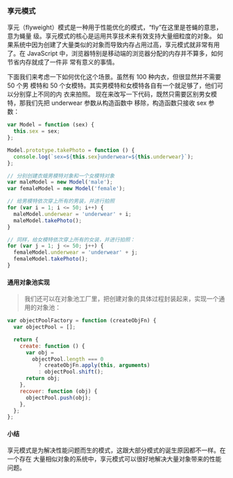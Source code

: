 ### 享元模式

享元（flyweight）模式是一种用于性能优化的模式，“fly”在这里是苍蝇的意思，意为蝇量
级。享元模式的核心是运用共享技术来有效支持大量细粒度的对象。
如果系统中因为创建了大量类似的对象而导致内存占用过高，享元模式就非常有用了。在
JavaScript 中，浏览器特别是移动端的浏览器分配的内存并不算多，如何节省内存就成了一件非
常有意义的事情。

下面我们来考虑一下如何优化这个场景。虽然有 100 种内衣，但很显然并不需要 50 个男
模特和 50 个女模特。其实男模特和女模特各自有一个就足够了，他们可以分别穿上不同的内
衣来拍照。
现在来改写一下代码，既然只需要区别男女模特，那我们先把 underwear 参数从构造函数中
移除，构造函数只接收 sex 参数：

```js
var Model = function (sex) {
  this.sex = sex;
};

Model.prototype.takePhoto = function () {
  console.log(`sex=${this.sex}underwear=${this.underwear}`);
};

// 分别创建衣蛾男模特对象和一个女模特对象
var maleModel = new Model('male');
var femaleModel = new Model('female');

// 给男模特依次穿上所有的男装，并进行拍照
for (var i = 1; i <= 50; i++) {
  maleModel.underwear = 'underwear' + i;
  maleModel.takePhoto();
}

// 同样，给女模特依次穿上所有的女装，并进行拍照：
for (var j = 1; j <= 50; j++) {
  femaleModel.underwear = 'underwear' + j;
  femaleModel.takePhoto();
}
```

#### 通用对象池实现

> 我们还可以在对象池工厂里，把创建对象的具体过程封装起来，实现一个通用的对象池：

```js
var objectPoolFactory = function (createObjFn) {
  var objectPool = [];

  return {
    create: function () {
      var obj =
        objectPool.length === 0
          ? createObjFn.apply(this, arguments)
          : objectPool.shift();
      return obj;
    },
    recover: function (obj) {
      objectPool.push(obj);
    },
  };
};
```

#### 小结

享元模式是为解决性能问题而生的模式，这跟大部分模式的诞生原因都不一样。在一个存在
大量相似对象的系统中，享元模式可以很好地解决大量对象带来的性能问题。
